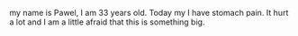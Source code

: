 my name is Pawel, I am 33 years old. Today my I have stomach pain. It hurt a lot and I am a little afraid that this is something big.
